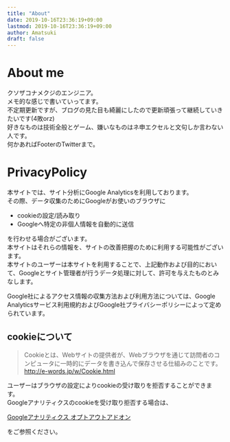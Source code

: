 ```yaml
---
title: "About"
date: 2019-10-16T23:36:19+09:00
lastmod: 2019-10-16T23:36:19+09:00
author: Amatsuki
draft: false
---
```

# About me
クソザコナメクジのエンジニア。  
メモ的な感じで書いていってます。  
不定期更新ですが、ブログの見た目も綺麗にしたので更新頑張って継続していきたいです(4敗orz)  
好きなものは技術全般とゲーム、嫌いなものはネ申エクセルと文句しか言わない人です。  
何かあればFooterのTwitterまで。

# PrivacyPolicy
本サイトでは、サイト分析にGoogle Analyticsを利用しております。  
その際、データ収集のためにGoogleがお使いのブラウザに 

- cookieの設定/読み取り
- Googleへ特定の非個人情報を自動的に送信

を行わせる場合がございます。  
本サイトはそれらの情報を、サイトの改善把握のために利用する可能性がございます。  
本サイトのユーザーは本サイトを利用することで、上記動作および目的において、Googleとサイト管理者が行うデータ処理に対して、許可を与えたものとみなします。

Google社によるアクセス情報の収集方法および利用方法については、Google Analyticsサービス利用規約およびGoogle社プライバシーポリシーによって定められています。

## cookieについて
>Cookieとは、Webサイトの提供者が、Webブラウザを通じて訪問者のコンピュータに一時的にデータを書き込んで保存させる仕組みのことです。  
>http://e-words.jp/w/Cookie.html

ユーザーはブラウザの設定によりcookieの受け取りを拒否することができます。  
Googleアナリティクスのcookieを受け取り拒否する場合は、

[Googleアナリティクス オプトアウトアドオン](https://tools.google.com/dlpage/gaoptout)

をご参照ください。